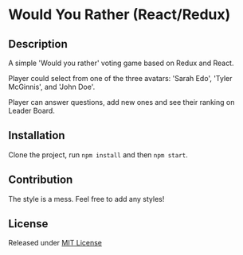 # Would You Rather (React/Redux)

## Description

A simple 'Would you rather' voting game based on Redux and React.

Player could select from one of the three avatars: 'Sarah Edo', 'Tyler McGinnis', and 'John Doe'.

Player can answer questions, add new ones and see their ranking on Leader Board.

## Installation

Clone the project, run `npm install` and then `npm start`.

## Contribution

The style is a mess. Feel free to add any styles!

## License

Released under [MIT License](https://opensource.org/licenses/MIT)
